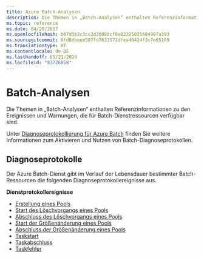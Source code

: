 ```yaml
---
title: Azure Batch-Analysen
description: Die Themen in „Batch-Analysen“ enthalten Referenzinformationen zu den Ereignissen und Warnungen, die für Batch-Dienstressourcen verfügbar sind.
ms.topic: reference
ms.date: 04/20/2017
ms.openlocfilehash: b07d362c3cc2d3b086cf0a82325025604907a393
ms.sourcegitcommit: 6fd8dbeee587fd7633571dfea46424f3c7e65169
ms.translationtype: HT
ms.contentlocale: de-DE
ms.lasthandoff: 05/21/2020
ms.locfileid: "83726858"
---
```

# <a name="batch-analytics"></a>Batch-Analysen
Die Themen in „Batch-Analysen“ enthalten Referenzinformationen zu den Ereignissen und Warnungen, die für Batch-Dienstressourcen verfügbar sind.

Unter [Diagnoseprotokollierung für Azure Batch](https://azure.microsoft.com/documentation/articles/batch-diagnostics/) finden Sie weitere Informationen zum Aktivieren und Nutzen von Batch-Diagnoseprotokollen.

## <a name="diagnostic-logs"></a>Diagnoseprotokolle

Der Azure Batch-Dienst gibt im Verlauf der Lebensdauer bestimmter Batch-Ressourcen die folgenden Diagnoseprotokollereignisse aus.

**Dienstprotokollereignisse**
* [Erstellung eines Pools](batch-pool-create-event.md)
* [Start des Löschvorgangs eines Pools](batch-pool-delete-start-event.md)
* [Abschluss des Löschvorgangs eines Pools](batch-pool-delete-complete-event.md)
* [Start der Größenänderung eines Pools](batch-pool-resize-start-event.md)
* [Abschluss der Größenänderung eines Pools](batch-pool-resize-complete-event.md)
* [Taskstart](batch-task-start-event.md)
* [Taskabschluss](batch-task-complete-event.md)
* [Taskfehler](batch-task-fail-event.md)